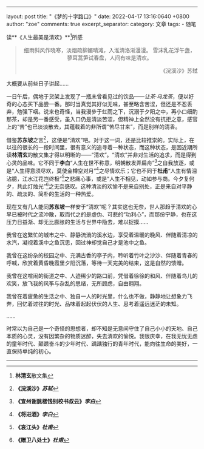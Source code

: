 

---
layout:     post
title:      "《梦的十字路口》" 
date:       2022-04-17 13:16:0640 +0800
author:     "zoe"
comments: true
excerpt_separator: <!--more-->
category: 文章
tags:
    - 随笔

读**《人生最美是清欢》**[^1]所感

<!--more-->

<blockquote>
    <p align="center">
        细雨斜风作晓寒，淡烟疏柳媚晴滩，入淮清洛渐漫漫。		雪沫乳花浮午盏，蓼耳蒿笋试春盘，人间有味是清欢。
    </p>
    <p align="right">
    《浣溪沙》苏轼
    </p>
</blockquote>

大概要从前些日子讲起……

一日午后，偶地于货架上发现了一瓶未曾看见过的饮品——*让茶·乌龙茶*，便以好奇的心态买下品尝一番。那时当真觉其好似无味，甚至略含苦涩，但还是不忍丢弃，勉强下咽。说来也奇怪，当我漫步于虹雨之下，沉溺于夕阳之中，再小口细酌那茶，却是另一番感受，虽入口仍是清淡苦涩，但精神上全然没有抗拒之意，感官上的“苦”也已淡淡散去，其蕴载着的非所谓“苦尽甘来”，而是别样的清香。

借鉴**苏东坡**之言[^2]，这便是“清欢”吧。对于这一词，还是比较推崇的。实际上，在以往的很长的一段时间里，很有意义的追寻着一种状态，而这种状态，是因近期所读**林清玄**的散文集才得以明晰的——“清欢”。“清欢”并非对生活的追求，而是得到心灵的品味。它不同于**李白**“人生在世不称意，明朝散发弄扁舟”[^3]之自我放逐，或是“人生得意须尽欢，莫使金樽空对月”[^4]之尽情欢乐；它也不同于**杜甫**“人生有情泪沾臆，江水江花岂终极”[^5]之悲痛心事，或是“人生不相见，动如参与商。今夕复何夕，共此灯烛光”[^6]之无奈感叹。这种清淡的欢愉不是来自别处，正是来自对平静的、疏淡的、简朴的生活的一种热爱。

现在又有几人能同**苏东坡**一样安于“清欢”呢？其实这也无奈，世人那趋于清欢的心早已被时代之流冲散，取而代之的是虚伪、可悲的“功利心”，而那份宁静，也在这压力日益渐、却无比膨胀的生活与世界中隐去，难以捉摸……



我曾在这繁忙的城市之中、静静流淌的溪水边，享受着温暖的晚风、伴随着清凉的水汽，凝视着溪中之鱼沉思，回过神却觉自己才是池中之鱼。

我曾在这纷杂的校园之中、充满古香的亭子内，聆听着竹叶之沙沙、伴随着青春的呼喊，欣赏着黄昏晚霞里夕阳沉落，等待一天完美的结束，这是自然的馈赠。

我曾在这喧闹的街道之中、人迹稀少的路口前，凭借着徐徐的和风、伴随着鸟儿的欢笑，放飞我的风筝与杂乱的思绪，无所顾虑，自由翱翔。

我曾在着疲惫的生活之中、独自一人的时光里，什么也不做，静静地让想象力飞奔，回忆着过往的时光、品味着起起伏伏的人生、思考着遥远迷茫的未知。

……

时常以为自己是一个奇怪的思想者，却不知是无意间守住了自己小小的天地、自己本质的心灵，没有因繁杂的物质迷醉，失去清欢的愉悦。我很庆幸，在我无忧无虑的童年时代、颠踬奋斗的少年时代、踽踽独行的青年时代，能向往生命的美好，一直保持单纯的初心。

***

[^1]:**林清玄**[^7]散文集

[^2]:**《浣溪沙》*苏轼***

[^3]:**《宣州谢脁楼饯别校书叔云》*李白***

[^4]:**《将进酒》*李白***

[^5]:**《哀江头》*杜甫***

[^6]:**《赠卫八处士》*杜甫***

[^7]:**林清玄**，台湾高雄人，著名散文家，被誉为**“当代散文八大家”**之一
